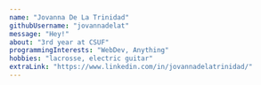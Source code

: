 ```yaml
---
name: "Jovanna De La Trinidad"
githubUsername: "jovannadelat"
message: "Hey!"
about: "3rd year at CSUF"
programmingInterests: "WebDev, Anything"
hobbies: "lacrosse, electric guitar"
extraLink: "https://www.linkedin.com/in/jovannadelatrinidad/"
---
```

